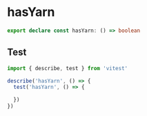 # hasYarn
```ts
export declare const hasYarn: () => boolean

```

## Test
```ts
import { describe, test } from 'vitest'

describe('hasYarn', () => {
  test('hasYarn', () => {

  })
})
```
